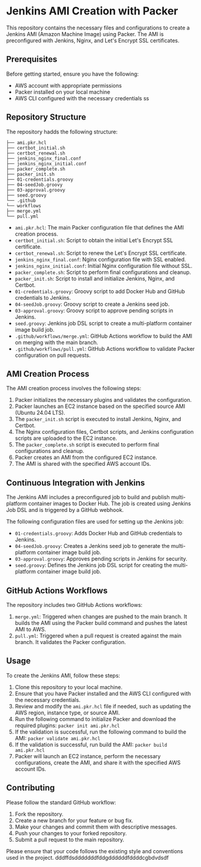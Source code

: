 # Jenkins AMI Creation with Packer

This repository contains the necessary files and configurations to create a Jenkins AMI (Amazon Machine Image) using Packer. The AMI is preconfigured with Jenkins, Nginx, and Let's Encrypt SSL certificates.

## Prerequisites

Before getting started, ensure you have the following:

- AWS account with appropriate permissions
- Packer installed on your local machine
- AWS CLI configured with the necessary credentials
ss
## Repository Structure

The repository hadds the following structure:
```
├── ami.pkr.hcl
├── certbot_initial.sh
├── certbot_renewal.sh
├── jenkins_nginx_final.conf
├── jenkins_nginx_initial.conf
├── packer_complete.sh
├── packer_init.sh
├── 01-credentials.groovy
├── 04-seedJob.groovy
├── 03-approval.groovy
├── seed.groovy
└── .github
└── workflows
├── merge.yml
└── pull.yml
```

- `ami.pkr.hcl`: The main Packer configuration file that defines the AMI creation process.
- `certbot_initial.sh`: Script to obtain the initial Let's Encrypt SSL certificate.
- `certbot_renewal.sh`: Script to renew the Let's Encrypt SSL certificate.
- `jenkins_nginx_final.conf`: Nginx configuration file with SSL enabled.
- `jenkins_nginx_initial.conf`: Initial Nginx configuration file without SSL.
- `packer_complete.sh`: Script to perform final configurations and cleanup.
- `packer_init.sh`: Script to install and initialize Jenkins, Nginx, and Certbot.
- `01-credentials.groovy`: Groovy script to add Docker Hub and GitHub credentials to Jenkins.
- `04-seedJob.groovy`: Groovy script to create a Jenkins seed job.
- `03-approval.groovy`: Groovy script to approve pending scripts in Jenkins.
- `seed.groovy`: Jenkins job DSL script to create a multi-platform container image build job.
- `.github/workflows/merge.yml`: GitHub Actions workflow to build the AMI on merging with the main branch.
- `.github/workflows/pull.yml`: GitHub Actions workflow to validate Packer configuration on pull requests.

## AMI Creation Process

The AMI creation process involves the following steps:

1. Packer initializes the necessary plugins and validates the configuration.
2. Packer launches an EC2 instance based on the specified source AMI (Ubuntu 24.04 LTS).
3. The `packer_init.sh` script is executed to install Jenkins, Nginx, and Certbot.
4. The Nginx configuration files, Certbot scripts, and Jenkins configuration scripts are uploaded to the EC2 instance.
5. The `packer_complete.sh` script is executed to perform final configurations and cleanup.
6. Packer creates an AMI from the configured EC2 instance.
7. The AMI is shared with the specified AWS account IDs.

## Continuous Integration with Jenkins

The Jenkins AMI includes a preconfigured job to build and publish multi-platform container images to Docker Hub. The job is created using Jenkins Job DSL and is triggered by a GitHub webhook.

The following configuration files are used for setting up the Jenkins job:

- `01-credentials.groovy`: Adds Docker Hub and GitHub credentials to Jenkins.
- `04-seedJob.groovy`: Creates a Jenkins seed job to generate the multi-platform container image build job.
- `03-approval.groovy`: Approves pending scripts in Jenkins for security.
- `seed.groovy`: Defines the Jenkins job DSL script for creating the multi-platform container image build job.

## GitHub Actions Workflows

The repository includes two GitHub Actions workflows:

1. `merge.yml`: Triggered when changes are pushed to the main branch. It builds the AMI using the Packer build command and pushes the latest AMI to AWS.
2. `pull.yml`: Triggered when a pull request is created against the main branch. It validates the Packer configuration.

## Usage

To create the Jenkins AMI, follow these steps:

1. Clone this repository to your local machine.
2. Ensure that you have Packer installed and the AWS CLI configured with the necessary credentials.
3. Review and modify the `ami.pkr.hcl` file if needed, such as updating the AWS region, instance type, or source AMI.
4. Run the following command to initialize Packer and download the required plugins:
```packer init ami.pkr.hcl```
5. If the validation is successful, run the following command to build the AMI:
```packer validate ami.pkr.hcl```
6. If the validation is successful, run build the AMI:
```packer build ami.pkr.hcl```
7. Packer will launch an EC2 instance, perform the necessary configurations, create the AMI, and share it with the specified AWS account IDs.

## Contributing

Please follow the standard GitHub workflow:

1. Fork the repository.
2. Create a new branch for your feature or bug fix.
3. Make your changes and commit them with descriptive messages.
4. Push your changes to your forked repository.
5. Submit a pull request to the main repository.

Please ensure that your code follows the existing style and conventions used in the project.
dddffdsdddddddfddgddddddfddddcgbdvdsdf